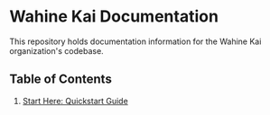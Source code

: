 # Wahine Kai Documentation

This repository holds documentation information for the Wahine Kai organization's codebase.

## Table of Contents

1.  [Start Here: Quickstart Guide](/quickstart.md)
